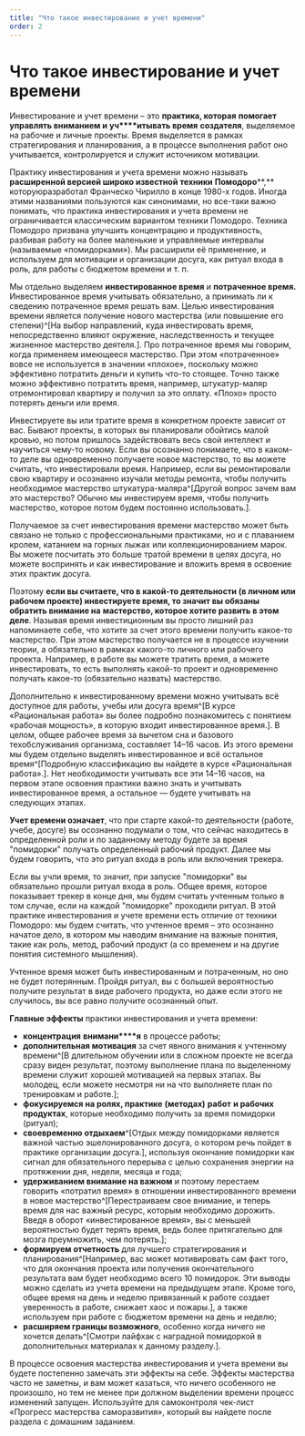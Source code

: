 ```yaml
---
title: "Что такое инвестирование и учет времени"
order: 2
---
```


# Что такое инвестирование и учет времени

Инвестирование и учет времени – это **практика, которая** **помогает управлять вниманием и** **уч****итывать время** **создателя**, выделяемое на рабочие и личные проекты. Время выделяется в рамках стратегирования и планирования, а в процессе выполнения работ оно учитывается, контролируется и служит источником мотивации.

Практику инвестирования и учета времени можно называть **расширенной версией широко известной** **техники** **Помодоро****,** которуюразработал Франческо Чирилло в конце 1980-х годов. Иногда этими названиями пользуются как синонимами, но все-таки важно понимать, что практика инвестирования и учета времени не ограничивается классическим вариантом техники Помодоро. Техника Помодоро призвана улучшить концентрацию и продуктивность, разбивая работу на более маленькие и управляемые интервалы (называемые «помидорками»). Мы расширили её применение, и используем для мотивации и организации досуга, как ритуал входа в роль, для работы с бюджетом времени и т. п.

Мы отдельно выделяем **инвестированное время** и **потраченное время.** Инвестированное время учитывать обязательно, а принимать ли к сведению потраченное время решать вам. Целью инвестирования времени является получение нового мастерства (или повышение его степени)^[На выбор направлений, куда инвестировать время, непосредственно влияют окружение, наследственность и текущее жизненное мастерство деятеля.]. Про потраченное время мы говорим, когда применяем имеющееся мастерство. При этом «потраченное» вовсе не используется в значении «плохое», поскольку можно эффективно потратить деньги и купить что-то стоящее. Точно также можно эффективно потратить время, например, штукатур-маляр отремонтировал квартиру и получил за это оплату. «Плохо» просто потерять деньги или время.

Инвестируете вы или тратите время в конкретном проекте зависит от вас. Бывают проекты, в которых вы планировали обойтись малой кровью, но потом пришлось задействовать весь свой интеллект и научиться чему-то новому. Если вы осознанно понимаете, что в каком-то деле вы одновременно получаете новое мастерство, то вы можете считать, что инвестировали время. Например, если вы ремонтировали свою квартиру и осознанно изучали методы ремонта, чтобы получить необходимое мастерство штукатура-маляра^[Другой вопрос зачем вам это мастерство? Обычно мы инвестируем время, чтобы получить мастерство, которое потом будем постоянно использовать.].

Получаемое за счет инвестирования времени мастерство может быть связано не только с профессиональными практиками, но и с плаванием кролем, катанием на горных лыжах или коллекционированием марок. Вы можете посчитать это больше тратой времени в целях досуга, но можете воспринять и как инвестирование и вложить время в освоение этих практик досуга.

Поэтому **если вы считаете, что в какой-то деятельности (в личном или рабочем проекте) инвестируете время, то значит вы обязаны обратить внимание на** **мастерство, которое хотите развить в этом деле**. Называя время инвестиционным вы просто лишний раз напоминаете себе, что хотите за счет этого времени получить какое-то мастерство. При этом мастерство получается не в процессе изучении теории, а обязательно в рамках какого-то личного или рабочего проекта. Например, в работе вы можете тратить время, а можете инвестировать, то есть выполнять какой-то проект и одновременно получать какое-то (обязательно назвать) мастерство.

Дополнительно к инвестированному времени можно учитывать всё доступное для работы, учебы или досуга время^[В курсе «Рациональная работа» вы более подробно познакомитесь с понятием «рабочая мощность», в которую входит инвестированное время.]. В целом, общее рабочее время за вычетом сна и базового техобслуживания организма, составляет 14–16 часов. Из этого времени мы будем отдельно выделять инвестированное и всё остальное время^[Подробную классификацию вы найдете в курсе «Рациональная работа».]. Нет необходимости учитывать все эти 14–16 часов, на первом этапе освоения практики важно знать и учитывать инвестированное время, а остальное — будете учитывать на следующих этапах.

**Учет времени означает**, что при старте какой-то деятельности (работе, учебе, досуге) вы осознанно подумали о том, что сейчас находитесь в определенной роли и по заданному методу будете за время "помидорки" получать определенный рабочий продукт. Далее мы будем говорить, что это ритуал входа в роль или включения трекера.

Если вы учли время, то значит, при запуске "помидорки" вы обязательно прошли ритуал входа в роль. Общее время, которое показывает трекер в конце дня, мы будем считать учтенным только в том случае, если на каждой "помидорке" проходили ритуал. В этой практике инвестирования и учете времени есть отличие от техники Помодоро: мы будем считать, что учтенное время – это осознанно начатое дело, в котором мы наводим внимание на важные понятия, такие как роль, метод, рабочий продукт (а со временем и на другие понятия системного мышления).

Учтенное время может быть инвестированным и потраченным, но оно не будет потерянным. Пройдя ритуал, вы с большей вероятностью получите результат в виде рабочего продукта, но даже если этого не случилось, вы все равно получите осознанный опыт.

**Главные эффекты** практики инвестирования и учета времени:

* **к****онцентр****ация** **внимани****я** в процессе работы;
* **дополнительная мотивация** за счет явного внимания к учтенному времени^[В длительном обучении или в сложном проекте не всегда сразу виден результат, поэтому выполнение плана по выделенному времени служит хорошей мотивацией на первых этапах. Вы молодец, если можете несмотря ни на что выполняете план по тренировкам и работе.];
* **фокусируемся на рол****ях****, практике** **(методах)** **работ** **и рабочих продуктах**, которые необходимо получить за время помидорки (ритуал);
* **своевременно отдыхаем**^[Отдых между помидорками является важной частью эшелонированного досуга, о котором речь пойдет в практике организации досуга.], используя окончание помидорки как сигнал для обязательного перерыва с целью сохранения энергии на протяжении дня, недели, месяца и года;
* **удерживанием внимание на важном** и поэтому перестаем говорить «потратил время» в отношении инвестированного времени в новое мастерство^[Перестраиваем свое внимание, и теперь время для нас важный ресурс, которым необходимо дорожить. Введя в оборот «инвестированное время», вы с меньшей вероятностью будет терять время, ведь более притягательно для мозга преумножить, чем потерять.];
* **формируем отчетность** для лучшего стратегирования и планирования^[Например, вас может мотивировать сам факт того, что для окончания проекта или получения окончательного результата вам будет необходимо всего 10 помидорок. Эти выводы можно сделать из учета времени на предыдущем этапе. Кроме того, общее время на день и неделю привязанный к работе создает уверенность в работе, снижает хаос и пожары.], а также используем при работе с бюджетом времени на день и неделю;
* **расширяем границы возможного**, особенно когда ничего не хочется делать^[Смотри лайфхак с наградной помидоркой в дополнительных материалах к данному разделу.].

В процессе освоения мастерства инвестирования и учета времени вы будете постепенно замечать эти эффекты на себе. Эффекты мастерства часто не заметны, и вам может казаться, что ничего особенного не произошло, но тем не менее при должном выделении времени процесс изменений запущен. Используйте для самоконтроля чек-лист «Прогресс мастерства саморазвития», который вы найдете после раздела с домашним заданием.
